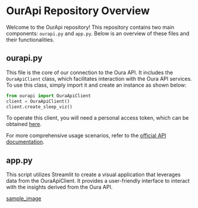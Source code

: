 
# OurApi Repository Overview

Welcome to the OurApi repository! This repository contains two main components: `ourapi.py` and `app.py`. Below is an overview of these files and their functionalities.

## ourapi.py

This file is the core of our connection to the Oura API. It includes the `OuraApiClient` class, which facilitates interaction with the Oura API services. To use this class, simply import it and create an instance as shown below:

```python
from ourapi import OuraApiClient
client = OuraApiClient()
client.create_sleep_viz()
```

To operate this client, you will need a personal access token, which can be obtained [here](https://cloud.ouraring.com/personal-access-tokens).

For more comprehensive usage scenarios, refer to the [official API documentation](https://cloud.ouraring.com/docs).


## app.py

This script utilizes Streamlit to create a visual application that leverages data from the OuraApiClient. It provides a user-friendly interface to interact with the insights derived from the Oura API.

[sample_image]('/images/sample.png')
